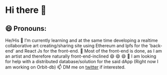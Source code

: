 # Hi there 👋
## 😄 Pronouns: 
 He/His
 🌱 I’m currently learning and at the same time developing a realtime collaborative art creating/sharing site using Ethereum and Ipfs for the 'back-end' and
 React Js for the front-end.
 💬  Most of the front-end is done, as I am an artist and therefore naturally front-end-inclined 😄 😄 😄
🤔 I am looking for help with a distributed database/solution for the said dApp (Right now I am working on Orbit-db)
 📫 DM me on [twitter](https://twitter.com/simon_wairiuko) if interested.
<!--
**Wairiuko/Wairiuko** is a ✨ _special_ ✨ repository because its `README.md` (this file) appears on your GitHub profile.

Here are some ideas to get you started:

- 🔭 I’m currently working on ...
- 🌱 I’m currently learning ...
- 👯 I’m looking to collaborate on ...
- 🤔 I’m looking for help with ...
- 💬 Ask me about ...
- 📫 How to reach me: ...
- 😄 Pronouns: ...
- ⚡ Fun fact: ...
-->
